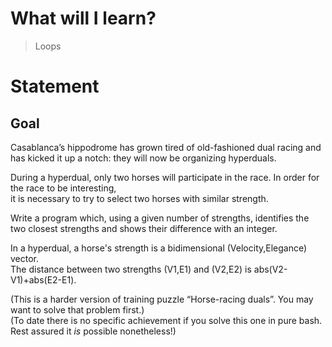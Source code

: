 
# What will I learn?

>Loops

# Statement
## Goal
Casablanca’s hippodrome has grown tired of old-fashioned dual racing and has kicked it up a notch: they will now be organizing hyperduals.

During a hyperdual, only two horses will participate in the race. In order for the race to be interesting,  
it is necessary to try to select two horses with similar strength.

Write a program which, using a given number of strengths, identifies the two closest strengths and shows their difference with an integer.

In a hyperdual, a horse's strength is a bidimensional (Velocity,Elegance) vector.  
The distance between two strengths (V1,E1) and (V2,E2) is abs(V2-V1)+abs(E2-E1).

(This is a harder version of training puzzle “Horse-racing duals”. You may want to solve that problem first.)  
(To date there is no specific achievement if you solve this one in pure bash. Rest assured it *is* possible nonetheless!) 
